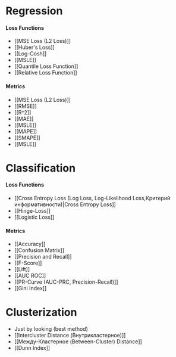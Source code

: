 # Regression
#### Loss Functions
- [[MSE Loss (L2 Loss)]]
- [[Huber's Loss]]
- [[Log-Cosh]]
- [[MSLE]]
- [[Quantile Loss Function]]
- [[Relative Loss Function]]
#### Metrics
- [[MSE Loss (L2 Loss)]]
- [[RMSE]]
- [[R^2]]
- [[MAE]]
- [[MSLE]]
- [[MAPE]]
- [[SMAPE]]
- [[MSLE]]

# Classification
#### Loss Functions
- [[Cross Entropy Loss (Log Loss, Log-Likelihood Loss,Критерий информативности)|Cross Entropy Loss]]
- [[Hinge-Loss]] 
- [[Logistic Loss]]
#### Metrics
- [[Accuracy]]
- [[Confusion Matrix]]
- [[Precision and Recall]]
- [[F-Score]]
- [[Lift]]
- [[AUC ROC]]
- [[PR-Curve (AUC-PRC, Precision-Recall)]]
- [[Gini Index]]


# Clusterization
- Just by looking (best method)
- [[Intercluster Distance (Внутрикластерное)]] 
- [[Между-Кластерное (Between-Cluster) Distance]]
- [[Dunn Index]]